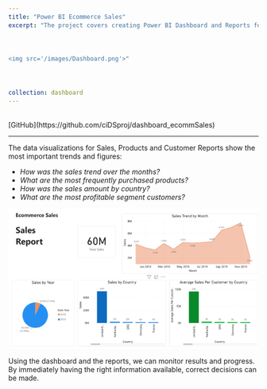 ```yaml
---
title: "Power BI Ecommerce Sales"
excerpt: "The project covers creating Power BI Dashboard and Reports for analyzing sales performance and distribution across products and regions for an e-commerce dataset. The purpose of the dashboard is to view the most important KPI’s and results at a glance. It also offers an interactive way to explore trends and patterns independently.<br/>



<img src='/images/Dashboard.png'>"



collection: dashboard
---
```


<br/>
[GitHub](https://github.com/ciDSproj/dashboard_ecommSales)

---


The data visualizations for Sales, Products and Customer Reports show the most important trends and figures:

- *How was the sales trend over the months?*
- *What are the most frequently purchased products?*
- *How was the sales amount by country?*
- *What are the most profitable segment customers?*



<img src='/images/Sales Report.png'>



Using the dashboard and the reports, we can monitor results and progress. By immediately having the right information available, correct decisions can be made.